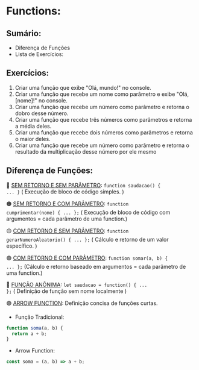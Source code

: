 # Functions:
## Sumário:
* Diferença de Funções
* Lista de Exercícios:

## Exercícios:
1) Criar uma função que exibe "Olá, mundo!" no console.
2) Criar uma função que recebe um nome como parâmetro e exibe "Olá, [nome]!" no console.
3) Criar uma função que recebe um número como parâmetro e retorna o dobro desse número.
4) Criar uma função que recebe três números como parâmetros e retorna a média deles.
5) Criar uma função que recebe dois números como parâmetros e retorna o maior deles.
6) Criar uma função que recebe um número como parâmetro e retorna o resultado da multiplicação desse número por ele mesmo

## Diferença de Funções:

🔴 <u>SEM RETORNO E SEM PARÂMETRO</u>: <code>function saudacao() { ... }</code>	( Execução de bloco de código simples. )

🟠 <u>SEM RETORNO E COM PARÂMETRO</u>: <code>function cumprimentar(nome) { ... };</code>	( Execução de bloco de código com argumentos = cada parâmetro de uma function.)

🟡 <u>COM RETORNO E SEM PARÂMETRO</u>: <code>function gerarNumeroAleatorio() { ... };</code>	( Cálculo e retorno de um valor específico. )

🟢 <u>COM RETORNO E COM PARÂMETRO</u>: <code>function somar(a, b) { ... };</code>	(Cálculo e retorno baseado em argumentos = cada parâmetro de uma function.)

🔵 <u>FUNÇÃO ANÔNIMA</u>:	<code>let saudacao = function() { ... };</code>	( Definição de função sem nome localmente )

🟣 <u>ARROW FUNCTION</u>: Definição concisa de funções curtas.
* Função Tradicional:

```js
function soma(a, b) {
  return a + b;
}
```

* Arrow Function:
```js
const soma = (a, b) => a + b;
```
